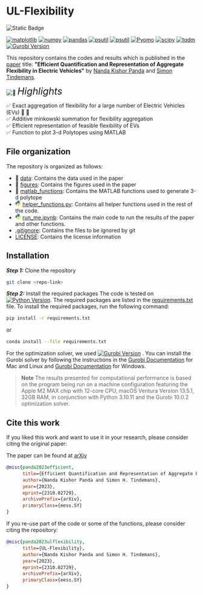 # UL-Flexibility

![Static Badge](https://img.shields.io/badge/MADE_WITH-PYTHON_%26_MATLAB-orange?style=for-the-badge)

[![matplotlib](https://img.shields.io/badge/matplotlib-3.5.1-blue.svg)](https://pypi.org/project/matplotlib/3.5.1/)
[![numpy](https://img.shields.io/badge/numpy-1.22.3-blue.svg)](https://pypi.org/project/numpy/1.22.3/)
[![pandas](https://img.shields.io/badge/pandas-1.4.3-blue.svg)](https://pypi.org/project/pandas/1.4.3/)
[![psutil](https://img.shields.io/badge/psutil-5.9.0-blue.svg)](https://pypi.org/project/psutil/5.9.0/)
[![psutil](https://img.shields.io/badge/psutil-5.9.1-blue.svg)](https://pypi.org/project/psutil/5.9.1/)
[![Pyomo](https://img.shields.io/badge/Pyomo-6.4.2-blue.svg)](https://pypi.org/project/Pyomo/6.4.2/)
[![scipy](https://img.shields.io/badge/scipy-1.7.3-blue.svg)](https://pypi.org/project/scipy/1.7.3/)
[![tqdm](https://img.shields.io/badge/tqdm-4.62.3-blue.svg)](https://pypi.org/project/tqdm/4.62.3/)
[![Gurobi Version](https://img.shields.io/badge/Gurobi-10.0.2-blue.svg)](https://www.gurobi.com/)

This repository contains the codes and results which is published in the [paper](https://arxiv.org/abs/2310.02729) title: **"Efficient Quantification and Representation of Aggregate Flexibility in Electric Vehicles"** by [Nanda Kishor Panda](https://github.com/nkpanda97) and [Simon Tindemans](https://github.com/simontindemans).

<inkline>
  <picture>
    <source srcset="https://fonts.gstatic.com/s/e/notoemoji/latest/1f31f/512.webp" type="image/webp">
    <img src="https://fonts.gstatic.com/s/e/notoemoji/latest/1f31f/512.gif" alt="🌟" width="25" height="25">
  </picture>
</inkline> <span style="font-size:1.8em;font-style:italic">Highlights</span>

&#x2705; Exact aggregation of flexibility for a large number of Electric Vehicles (EVs) 🚗 🚙  <br>
&#x2705; Additive minkowski summation for flexibility aggregation <br>
&#x2705; Efficient representation of feasible flexibility of EVs <br>
&#x2705; Function to plot 3-d Polytopes using MATLAB <br>

## File organization

The repository is organized as follows:

- 📁 [data](data/): Contains the data used in the paper
- 📁 [figures](figures/): Contains the figures used in the paper
- 📁 [matlab_functions](matlab_functions/): Contains the MATLAB functions used to generate 3-d polytope
- <img src="figures/image.png" alt="python logo" width="15" height="15"> [helper_functions.py](helper_functions.py): Contains all helper functions used in the rest of the code.
- <img src="figures/image.png" alt="python logo" width="15" height="15"> [run_me.ipynb](main.py): Contains the main code to run the results of the paper and other functions.
- [.gitignore](.gitignore): Contains the files to be ignored by git
- [LICENSE](LICENSE): Contains the license information


## Installation

***Step 1:*** Clone the repository

```bash
git clone <repo-link>
```

***Step 2:*** Install the required packages
The code is tested on [![Python Version](https://img.shields.io/badge/Python-3.10.13-blue.svg)](https://www.python.org/downloads/release/python-3812/). The required packages are listed in the [requirements.txt](requirements.txt) file. To install the required packages, run the following command:

```bash
pip install -r requirements.txt
```

or

```bash
conda install --file requirements.txt
```
For the optimization solver, we used [![Gurobi Version](https://img.shields.io/badge/Gurobi-10.0.2-blue.svg)](https://www.gurobi.com/)
. You can install the Gurobi solver by following the instructions in the [Gurobi Documentation](https://www.gurobi.com/documentation/10.0/quickstart_mac/installing_the_anaconda_py.html) for Mac and Linux and [Gurobi Documentation](https://www.gurobi.com/documentation/10.0/quickstart_windows/installing_the_anaconda_py.html) for Windows.

> **Note** The results presented for computational performance is based on the program being run on a machine configuration featuring the Apple M2 MAX chip with 12-core CPU, macOS Ventura Version 13.5.1, 32GB RAM, in conjunction with Python 3.10.11 and the Gurobi 10.0.2 optimization solver.

## Cite this work

If you liked this work and want to use it in your research, please consider citing the original paper:

The paper can be found at [arXiv](https://arxiv.org/abs/2310.02729)
```bibtex
@misc{panda2023efficient,
      title={Efficient Quantification and Representation of Aggregate Flexibility in Electric Vehicles}, 
      author={Nanda Kishor Panda and Simon H. Tindemans},
      year={2023},
      eprint={2310.02729},
      archivePrefix={arXiv},
      primaryClass={eess.SY}
}
```

If you re-use part of the code or some of the functions, please consider citing the repository:

```bibtex   
@misc{panda2023ulflexibility,
      title={UL-Flexibility},
      author={Nanda Kishor Panda and Simon H. Tindemans},
      year={2023},
      eprint={2310.02729},
      archivePrefix={arXiv},
      primaryClass={eess.SY}
}
```
